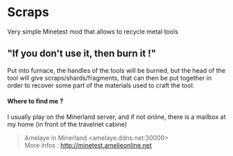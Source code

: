 # Scraps
Very simple Minetest mod that allows to recycle metal tools

## "If you don't use it, then burn it !"
Put into furnace, the handles of the tools will be burned, but the head of the tool will give scraps/shards/fragments, that can then be put together in order to recover some part of the materials used to craft the tool.

#### Where to find me ?  

I usually play on the Minerland server, and if not online, there is a mailbox at my home (in front of the travelnet cabine)

> Amelaye in Minerland \<amelaye.ddns.net:30000\>  
> More infos : http://minetest.amelieonline.net  
